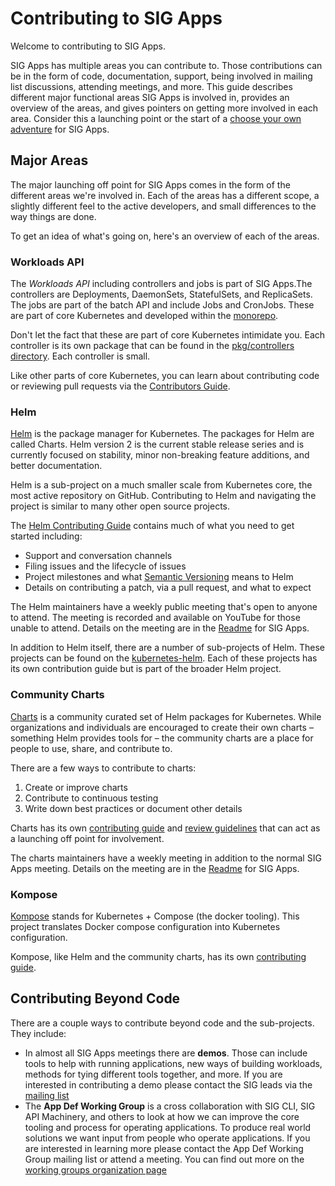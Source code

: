 # Contributing to SIG Apps

Welcome to contributing to SIG Apps.

SIG Apps has multiple areas you can contribute to. Those contributions can be in
the form of code, documentation, support, being involved in mailing list
discussions, attending meetings, and more. This guide describes different
major functional areas SIG Apps is involved in, provides an overview of the
areas, and gives pointers on getting more involved in each area. Consider this
a launching point or the start of a [choose your own adventure](https://en.wikipedia.org/wiki/Choose_Your_Own_Adventure)
for SIG Apps.

## Major Areas

The major launching off point for SIG Apps comes in the form of the different
areas we're involved in. Each of the areas has a different scope, a slightly
different feel to the active developers, and small differences to the way
things are done.

To get an idea of what's going on, here's an overview of each of the areas.

### Workloads API

The _Workloads API_ including controllers and jobs is part of SIG Apps.The
controllers are Deployments, DaemonSets, StatefulSets, and ReplicaSets. The jobs
are part of the batch API and include Jobs and CronJobs. These are part of core
Kubernetes and developed within the [monorepo](https://github.com/kubernetes/kubernetes).

Don't let the fact that these are part of core Kubernetes intimidate you. Each
controller is its own package that can be found in the [pkg/controllers directory](https://github.com/kubernetes/kubernetes/tree/master/pkg/controller). Each
controller is small.

Like other parts of core Kubernetes, you can learn about contributing code or
reviewing pull requests via the [Contributors Guide](https://github.com/kubernetes/community/tree/master/contributors/guide).

### Helm

[Helm](https://helm.sh) is the package manager for Kubernetes. The packages for
Helm are called Charts. Helm version 2 is the current stable release series and
is currently focused on stability, minor non-breaking feature additions, and
better documentation.

Helm is a sub-project on a much smaller scale from Kubernetes core, the most
active repository on GitHub. Contributing to Helm and navigating the project is
similar to many other open source projects.

The [Helm Contributing Guide](https://github.com/kubernetes/helm/blob/master/CONTRIBUTING.md)
contains much of what you need to get started including:

* Support and conversation channels
* Filing issues and the lifecycle of issues
* Project milestones and what [Semantic Versioning](http://semver.org) means to Helm
* Details on contributing a patch, via a pull request, and what to expect

The Helm maintainers have a weekly public meeting that's open to anyone to attend.
The meeting is recorded and available on YouTube for those unable to attend.
Details on the meeting are in the [Readme](README.md) for SIG Apps.

In addition to Helm itself, there are a number of sub-projects of Helm. These
projects can be found on the [kubernetes-helm](https://github.com/kubernetes-helm).
Each of these projects has its own contribution guide but is part of the broader
Helm project.

### Community Charts

[Charts](https://github.com/kubernetes/charts) is a community curated set of Helm
packages for Kubernetes. While organizations and individuals are encouraged to
create their own charts – something Helm provides tools for – the community
charts are a place for people to use, share, and contribute to.

There are a few ways to contribute to charts:

1. Create or improve charts
1. Contribute to continuous testing
1. Write down best practices or document other details

Charts has its own [contributing guide](https://github.com/kubernetes/charts/blob/master/CONTRIBUTING.md)
and [review guidelines](https://github.com/kubernetes/charts/blob/master/REVIEW_GUIDELINES.md)
that can act as a launching off point for involvement.

The charts maintainers have a weekly meeting in addition to the normal SIG Apps
meeting. Details on the meeting are in the [Readme](README.md) for SIG Apps. 

### Kompose

[Kompose](https://github.com/kubernetes/kompose) stands for Kubernetes + Compose
(the docker tooling). This project translates Docker compose configuration into
Kubernetes configuration.

Kompose, like Helm and the community charts, has its own [contributing guide](https://github.com/kubernetes/kompose/blob/master/CONTRIBUTING.md).

## Contributing Beyond Code

There are a couple ways to contribute beyond code and the sub-projects. They include:

* In almost all SIG Apps meetings there are **demos**. Those can include tools to
  help with running applications, new ways of building workloads, methods for
  tying different tools together, and more. If you are interested in
  contributing a demo please contact the SIG leads via the
  [mailing list](https://groups.google.com/forum/#!forum/kubernetes-sig-apps)
* The **App Def Working Group** is a cross collaboration with SIG CLI, SIG API
  Machinery, and others to look at how we can improve the core tooling and
  process for operating applications. To produce real world solutions we want
  input from people who operate applications. If you are interested in learning
  more please contact the App Def Working Group mailing list or attend a
  meeting. You can find out more on the
  [working groups organization page](https://github.com/kubernetes/community/tree/master/wg-app-def)